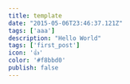 ```yaml
---
title: template
date: "2015-05-06T23:46:37.121Z"
tags: ['aaa']
description: "Hello World"
tags: ['first_post']
icon: '👍'
color: '#f8bbd0'
publish: false
---
```

